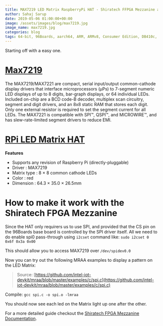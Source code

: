 ```yaml
---
title: MAX7219 LED Matrix RaspberryPi HAT - Shiratech FFPGA Mezzanine and RPi HAts Pt. 1
author: Sahaj Sarup
date: 2019-05-06 01:00:00+00:00
image: /assets/images/blog/max7219.jpg
image_name: max7219.jpg
categories: blog
tags: 64-bit, 96Boards, aarch64, ARM, ARMv8, Consumer Edition, DB410c, dragonboard410c, Linaro, Linux, fedora, arm64, aarch64, rock960, FPGA, raspberry pi, arduino, shild, hat
---
```


Starting off with a easy one.

# [Max7219](https://www.maximintegrated.com/en/products/power/display-power-control/MAX7219.html)
The MAX7219/MAX7221 are compact, serial input/output common-cathode display drivers that interface microprocessors (µPs) to 7-segment numeric LED displays of up to 8 digits, bar-graph displays, or 64 individual LEDs. Included on-chip are a BCD code-B decoder, multiplex scan circuitry, segment and digit drivers, and an 8x8 static RAM that stores each digit. Only one external resistor is required to set the segment current for all LEDs. The MAX7221 is compatible with SPI™, QSPI™, and MICROWIRE™, and has slew-rate-limited segment drivers to reduce EMI.

# [RPi LED Matrix HAT](https://www.crazypi.com/RPI-LED-MATRIX)
**Features**
- Supports any revision of Raspberry Pi (directly-pluggable)
- Driver : MAX7219
- Matrix type : 8 × 8 common cathode LEDs
- Color : red
- Dimension : 64.3 × 35.0 × 26.5mm

# How to make it work with the Shiratech FPGA Mezzanine

Since the HAT only requirers us to use SPI, and provided that the CS pin on the 96Boards base board is controlled by the SPI driver itself.
All we need to do enable spi0 pass-through using `i2cset` command like: `sudo i2cset 0 0x6f 0x3a 0x00`

This should allow you to access MAX7219 over `/dev/spidev0.0`

Now you can try out the following MRAA examples to display a pattern on the LED Matrix:
> Source: [https://github.com/intel-iot-devkit/mraa/blob/master/examples/c/spi.c](https://github.com/intel-iot-devkit/mraa/blob/master/examples/c/spi.c)

Compile: `gcc spi.c -o spi.o -lmraa`

You should now see each led on the Matrix light up one after the other.

For a more detailed guide checkout the [Shiratech FPGA Mezzanine Documentation](https://www.96boards.org/documentation/mezzanine/shiratech-fpga/guides/).

